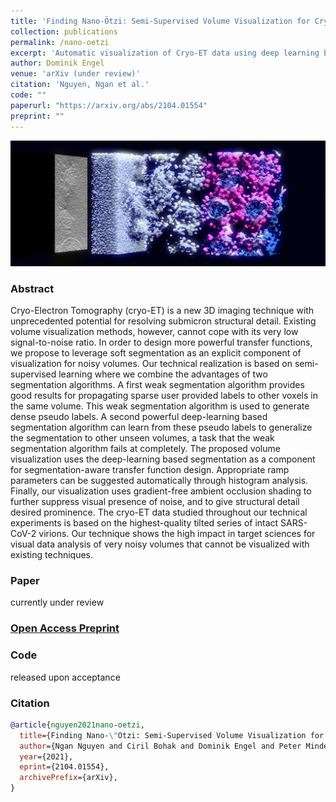 ```yaml
---
title: 'Finding Nano-Ötzi: Semi-Supervised Volume Visualization for Cryo-Electron Tomography'
collection: publications
permalink: /nano-oetzi
excerpt: 'Automatic visualization of Cryo-ET data using deep learning based 3D segmentation'
author: Dominik Engel
venue: 'arXiv (under review)'
citation: 'Nguyen, Ngan et al.'
code: ""
paperurl: "https://arxiv.org/abs/2104.01554"
preprint: ""
---
```



![DVAO Teaser](images/nano-oetzi-teaser.png)

### Abstract
Cryo-Electron Tomography (cryo-ET) is a new 3D imaging technique with unprecedented potential for resolving submicron structural detail. Existing volume visualization methods, however, cannot cope with its very low signal-to-noise ratio. In order to design more powerful transfer functions, we propose to leverage soft segmentation as an explicit component of visualization for noisy volumes. Our technical realization is based on semi-supervised learning where we combine the advantages of two segmentation algorithms. A first weak segmentation algorithm provides good results for propagating sparse user provided labels to other voxels in the same volume. This weak segmentation algorithm is used to generate dense pseudo labels. A second powerful deep-learning based segmentation algorithm can learn from these pseudo labels to generalize the segmentation to other unseen volumes, a task that the weak segmentation algorithm fails at completely. The proposed volume visualization uses the deep-learning based segmentation as a component for segmentation-aware transfer function design. Appropriate ramp parameters can be suggested automatically through histogram analysis. Finally, our visualization uses gradient-free ambient occlusion shading to further suppress visual presence of noise, and to give structural detail desired prominence. The cryo-ET data studied throughout our technical experiments is based on the highest-quality tilted series of intact SARS-CoV-2 virions. Our technique shows the high impact in target sciences for visual data analysis of very noisy volumes that cannot be visualized with existing techniques.

### Paper
currently under review
### [Open Access Preprint](https://arxiv.org/abs/2104.01554)
### Code
released upon acceptance

### Citation

```bibtex
@article{nguyen2021nano-oetzi,
  title={Finding Nano-\"Otzi: Semi-Supervised Volume Visualization for Cryo-Electron Tomography},
  author={Ngan Nguyen and Ciril Bohak and Dominik Engel and Peter Mindek and Ondřej Strnad and Peter Wonka and Sai Li and Timo Ropinski and Ivan Viola},
  year={2021},
  eprint={2104.01554},
  archivePrefix={arXiv},
}
```
